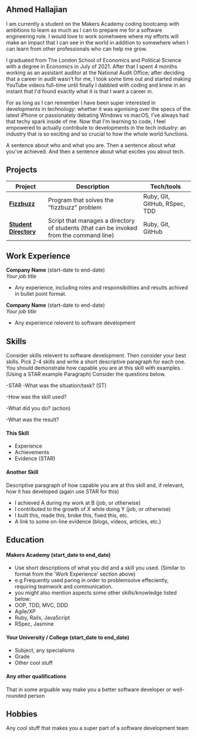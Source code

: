 ## Ahmed Hallajian

I am currently a student on the Makers Academy coding bootcamp with ambitions to learn as much as I can to prepare me for a software engineering role. I would love to work somehwere where my efforts will make an impact that I can see in the world in addition to somewhere when I can learn from other professionals who can help me grow.

I graduated from The London School of Economics and Political Science with a degree in Economics in July of 2021. After that I spent 4 months working as an assistant auditor at the National Audit Office; after deciding that a career in audit wasn't for me, I took some time out and started making YouTube videos full-time until finally I dabbled with coding and knew in an instant that I'd found exactly what it is that I want a career in.

For as long as I can remember I have been super interested in developments in technology: whether it was agonising over the specs of the latest iPhone or passionately debating Windows vs macOS, I've always had that techy spark inside of me. Now that I'm learning to code, I feel empowered to actually contribute to developments in the tech industry: an industry that is so exciting and so crucial to how the whole world functions.

A sentence about who and what you are. Then a sentence about what you've achieved. And then a sentence about what excites you about tech.

## Projects

| Project                         | Description       | Tech/tools        |
| ---------------------------- | ----------------- | ----------------- |
| **[Fizzbuzz](https://github.com/meddydev/fizzbuzz)**            | Program that solves the "fizzbuzz" problem | Ruby, Git, GitHub, RSpec, TDD |
| **[Student Directory]()** | Script that manages a directory of students (that can be invoked from the command line) | Ruby, Git, GitHub|

## Work Experience

**Company Name** (start-date to end-date)  
_Your job title_

- Any experience, including roles and responsibilities and results achived in bullet point format.

**Company Name** (start-date to end-date)  
_Your job title_

- Any experience relevent to software development

## Skills

Consider skills relevent to software development. Then consider your best skills. Pick 2-4 skills and write a short descriptive paragraph for each one. You should demonstrate how capable you are at this skill with examples.
(Using a STAR example Paragraph) Consider the questions below.

-STAR
-What was the situation/task? (ST)

-How was the skill used?

-What did you do? (action)

-What was the result?


#### This Skill

- Experience
- Achievements
- Evidence (STAR)

#### Another Skill

Descriptive paragraph of how capable you are at this skill and, if relevant, how it has developed (again use STAR for this)

- I achieved A during my work at B (job, or otherwise)
- I contributed to the growth of X while doing Y (job, or otherwise)
- I built this, made this, broke this, fixed this, etc.
- A link to some on-line evidence (blogs, videos, articles, etc.)

## Education

#### Makers Academy (start_date to end_date)
- Use short descriptions of what you did and a skill you used. (Similar to format from the 'Work Experience' section above)
- e.g Frequently used paring in order to problemsolve effeciently, requiring teamwork and communication.
- you might also mention aspects some other skills/knowledge listed below: 
- OOP, TDD, MVC, DDD
- Agile/XP
- Ruby, Rails, JavaScript
- RSpec, Jasmine

#### Your University / College (start_date to end_date)

- Subject, any specialisms
- Grade
- Other cool stuff

#### Any other qualifications

That in some arguable way make you a better software developer or well-rounded person

## Hobbies

Any cool stuff that makes you a super part of a software development team
